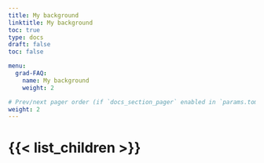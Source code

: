 ```yaml
---
title: My background
linktitle: My background
toc: true
type: docs
draft: false
toc: false

menu:
  grad-FAQ:
    name: My background
    weight: 2

# Prev/next pager order (if `docs_section_pager` enabled in `params.toml`)
weight: 2
---
```


# {{< list_children >}}
